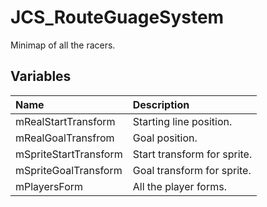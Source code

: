 # JCS_RouteGuageSystem

Minimap of all the racers.

## Variables

| Name | Description |
|:---|:---|
| mRealStartTransform | Starting line position. |
| mRealGoalTransfrom | Goal position. |
| mSpriteStartTransform | Start transform for sprite. |
| mSpriteGoalTransform | Goal transform for sprite. |
| mPlayersForm | All the player forms. |
